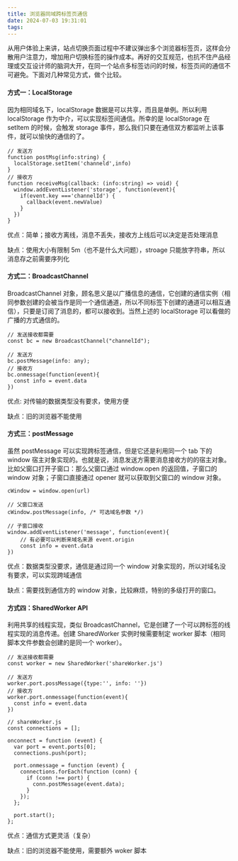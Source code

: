 ```yaml
---
title: 浏览器同域跨标签页通信
date: 2024-07-03 19:31:01
tags:
---
```


从用户体验上来讲，站点切换页面过程中不建议弹出多个浏览器标签页，这样会分散用户注意力，增加用户切换标签的操作成本。再好的交互规范，也抗不住产品经理或交互设计师的脑洞大开，在同一个站点多标签访问的时候，标签页间的通信不可避免。下面对几种常见方式，做个比较。

<!--more-->

#### 方式一：LocalStorage

因为相同域名下，localStorage 数据是可以共享，而且是单例。所以利用 localStorage 作为中介，可以实现标签间通信。所幸的是 localStorage 在 setItem 的时候，会触发 storage 事件，那么我们只要在通信双方都监听上该事件，就可以愉快的通信的了。

```
// 发送方
function postMsg(info:string) {
  localStorage.setItem('channeld',info)
}
// 接收方
function receiveMsg(callback: (info:string) => void) {
  window.addEventListener('storage', function(event){
    if(event.key ==='channelId') {
      callback(event.newValue)
    }
  })
}
```

优点：简单；接收方离线，消息不丢失，接收方上线后可以决定是否处理消息

缺点：使用大小有限制 5m（也不是什么大问题），stroage 只能放字符串，所以消息存之前需要序列化

#### 方式二：BroadcastChannel

BroadcastChannel 对象，顾名思义是以广播信息的通信，它创建的通信实例（相同参数创建的会被当作是同一个通信通道，所以不同标签下创建的通道可以相互通信），只要是订阅了消息的，都可以接收到。当然上述的 localStorage 可以看做的广播的方式通信的。

```
// 发送接收都需要
const bc = new BroadcastChannel("channelId");

// 发送方
bc.postMessage(info: any);
// 接收方
bc.onmessage(function(event){
  const info = event.data
})
```

优点: 对传输的数据类型没有要求，使用方便

缺点：旧的浏览器不能使用

#### 方式三：postMessage

虽然 postMessage 可以实现跨标签通信，但是它还是利用同一个 tab 下的 window 宿主对象实现的。也就是说，消息发送方需要消息接收方的的宿主对象。比如父窗口打开子窗口：那么父窗口通过 window.open 的返回值，子窗口的 window 对象；子窗口直接通过 opener 就可以获取到父窗口的 window 对象。

```
cWindow = window.open(url)

// 父窗口发送
cWindow.postMessage(info, /* 可选域名参数 */)

// 子窗口接收
window.addEventListener('message', function(event){
    // 有必要可以判断来域名来源 event.origin
    const info = event.data
})
```

优点：数据类型没要求，通信是通过同一个 window 对象实现的，所以对域名没有要求，可以实现跨域通信

缺点：需要找到通信方的 window 对象，比较麻烦，特别的多级打开的窗口。

#### 方式四：SharedWorker API

利用共享的线程实现，类似 BroadcastChannel，它是创建了一个可以跨标签的线程实现的消息传递。创建 SharedWorker 实例时候需要制定 worker 脚本（相同脚本文件参数会创建的是同一个 worker）。

```
// 发送接收都需要
const worker = new SharedWorker('shareWorker.js')

// 发送方
worker.port.possMessage({type:'', info: ''})
// 接收方
worker.port.onmessage(function(event){
  const info = event.data
})

// shareWorker.js
const connections = [];

onconnect = function (event) {
  var port = event.ports[0];
  connections.push(port);

  port.onmessage = function (event) {
    connections.forEach(function (conn) {
      if (conn !== port) {
        conn.postMessage(event.data);
      }
    });
  };

  port.start();
};
```

优点：通信方式更灵活（复杂）

缺点：旧的浏览器不能使用，需要额外 woker 脚本
